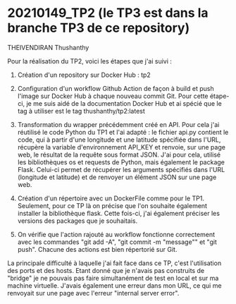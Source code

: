 # 20210149_TP2 (le TP3 est dans la branche TP3 de ce repository)

THEIVENDIRAN Thushanthy

Pour la réalisation du TP2, voici les étapes que j'ai suivi :

1. Création d'un repository sur Docker Hub : tp2

2. Configuration d'un workflow Github Action de façon à build et push l'image sur Docker Hub à chaque nouveau commit Git. Pour cette étape-ci, je me suis aidé de la documentation Docker Hub et ai spécié que le tag à utiliser est le tag thushanthy/tp2:latest

3. Transformation du wrapper précédemment créé en API. Pour cela j'ai réutilisé le code Python du TP1 et l'ai adapté : le fichier api.py contient le code, qui à partir d'une longitude et une latitude spécifiée dans l'URL, récupère la variable d'environnement API_KEY et renvoie, sur une page web, le résultat de la requête sous format JSON. J'ai pour cela, utilisé les bibliothèques os et requests de Python, mais également le package Flask. Celui-ci permet de récupérer les arguments spécifiés dans l'URL (longitude et latitude) et de renvoyer un élément JSON sur une page web.

4. Création d'un répertoire avec un DockerFile comme pour le TP1. Seulement, pour ce TP là on précise que l'on souhaite également installer la bibliothèque flask. Cette fois-ci, j'ai également préciser les versions des packages que je souhaitais.

5. On vérifie que l'action rajouté au workflow fonctionne correctement avec les commandes "git add -A", "git commit -m "message"" et "git push". Chacune des actions est bien répertorié sur Git.

La principale difficulté à laquelle j'ai fait face dans ce TP, c'est l'utilisation des ports et des hosts. Etant donné que je n'avais pas construits de "bridge" je ne pouvais pas faire simultanément de test en local et sur ma machine virtuelle. J'avais également une erreur dans mon URL, ce qui me renvoyait sur une page avec l'erreur "internal server error".
